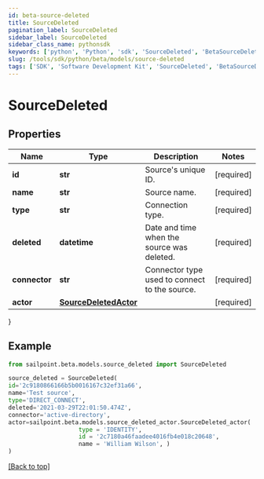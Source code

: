 ```yaml
---
id: beta-source-deleted
title: SourceDeleted
pagination_label: SourceDeleted
sidebar_label: SourceDeleted
sidebar_class_name: pythonsdk
keywords: ['python', 'Python', 'sdk', 'SourceDeleted', 'BetaSourceDeleted']
slug: /tools/sdk/python/beta/models/source-deleted
tags: ['SDK', 'Software Development Kit', 'SourceDeleted', 'BetaSourceDeleted']
---
```


# SourceDeleted

## Properties

| Name | Type | Description | Notes |
| --- | --- | --- | --- |
| **id** | **str** | Source's unique ID. | [required] |
| **name** | **str** | Source name. | [required] |
| **type** | **str** | Connection type. | [required] |
| **deleted** | **datetime** | Date and time when the source was deleted. | [required] |
| **connector** | **str** | Connector type used to connect to the source. | [required] |
| **actor** | [**SourceDeletedActor**](source-deleted-actor) |  | [required] |

}

## Example

```python
from sailpoint.beta.models.source_deleted import SourceDeleted

source_deleted = SourceDeleted(
id='2c9180866166b5b0016167c32ef31a66',
name='Test source',
type='DIRECT_CONNECT',
deleted='2021-03-29T22:01:50.474Z',
connector='active-directory',
actor=sailpoint.beta.models.source_deleted_actor.SourceDeleted_actor(
                    type = 'IDENTITY',
                    id = '2c7180a46faadee4016fb4e018c20648',
                    name = 'William Wilson', )
)

```

[[Back to top]](#)
